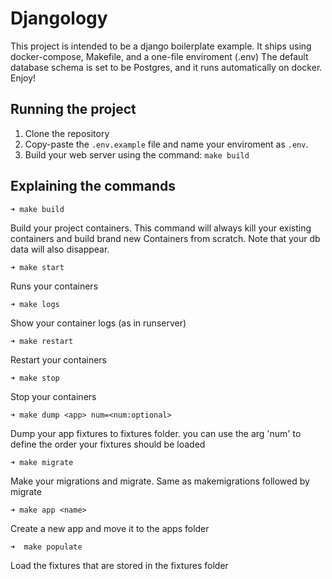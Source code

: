 # Djangology
This project is intended to be a django boilerplate example.
It ships using docker-compose, Makefile, and a one-file enviroment (.env)
The default database schema is set to be Postgres, and it runs automatically on docker.
Enjoy!

## Running the project

1. Clone the repository
2. Copy-paste the `.env.example` file and name your enviroment as `.env`.
3. Build your web server using the command: `make build`

## Explaining the commands

 
 ```
 ➜ make build
 ```
Build your project containers. This command will always kill your existing containers and build brand new Containers from scratch. Note that your db data will also disappear.
<br />
 
 ```
 ➜ make start
 ```
Runs your containers
<br />
 
 ```
 ➜ make logs
 ```
Show your container logs (as in runserver)
<br />
 
 ```
 ➜ make restart
 ```
Restart your containers
<br />
 
 ```
 ➜ make stop
 ```
Stop your containers
<br />

 ```
 ➜ make dump <app> num=<num:optional>
 ```
Dump your app fixtures to fixtures folder. you can use the arg 'num' to define the order your fixtures should be loaded
<br />

 ```
 ➜ make migrate
 ```
Make your migrations and migrate. Same as makemigrations followed by migrate
<br />
 
 ```
 ➜ make app <name>
 ```
Create a new app and move it to the apps folder
<br />

 ```
➜  make populate
 ```
Load the fixtures that are stored in the fixtures folder
<br />
